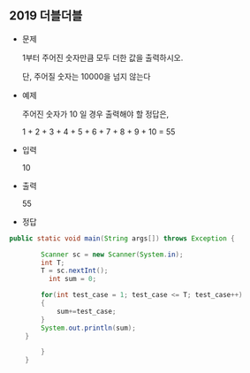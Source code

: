 ## 2019 더블더블


* 문제

  1부터 주어진 숫자만큼 모두 더한 값을 출력하시오.

  단, 주어질 숫자는 10000을 넘지 않는다

* 예제

  주어진 숫자가 10 일 경우 출력해야 할 정답은,

  1 + 2 + 3 + 4 + 5 + 6 + 7 + 8 + 9 + 10 = 55

* 입력

  10

* 출력

  55

* 정답

```java
public static void main(String args[]) throws Exception {

		Scanner sc = new Scanner(System.in);
		int T;
		T = sc.nextInt();	
		  int sum = 0;

		for(int test_case = 1; test_case <= T; test_case++)
		{		
			sum+=test_case;
		}
        System.out.println(sum);
	}

		}
	}
```

